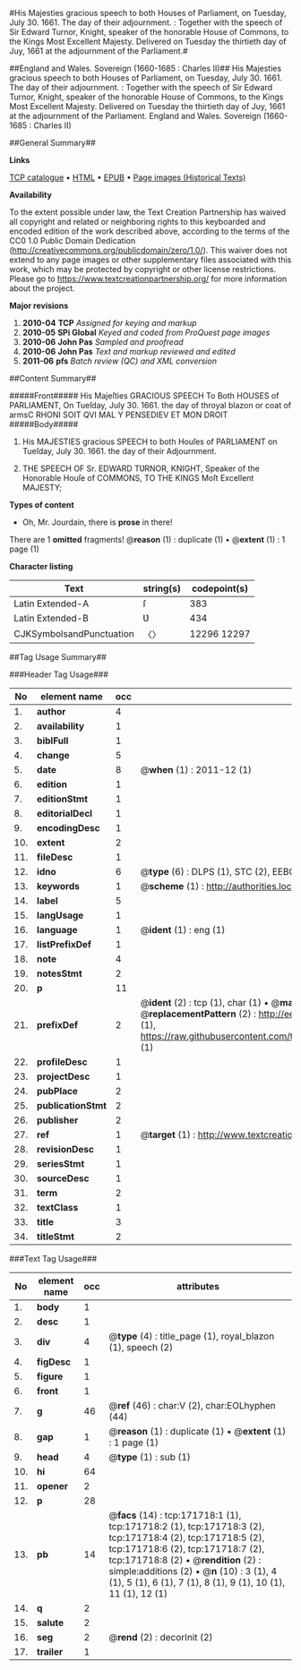 #His Majesties gracious speech to both Houses of Parliament, on Tuesday, July 30. 1661. The day of their adjournment. : Together with the speech of Sir Edward Turnor, Knight, speaker of the honorable House of Commons, to the Kings Most Excellent Majesty. Delivered on Tuesday the thirtieth day of Juy, 1661 at the adjournment of the Parliament.#

##England and Wales. Sovereign (1660-1685 : Charles II)##
His Majesties gracious speech to both Houses of Parliament, on Tuesday, July 30. 1661. The day of their adjournment. : Together with the speech of Sir Edward Turnor, Knight, speaker of the honorable House of Commons, to the Kings Most Excellent Majesty. Delivered on Tuesday the thirtieth day of Juy, 1661 at the adjournment of the Parliament.
England and Wales. Sovereign (1660-1685 : Charles II)

##General Summary##

**Links**

[TCP catalogue](http://www.ota.ox.ac.uk/tcp/)  • 
[HTML](http://tei.it.ox.ac.uk/tcp/Texts-HTML/free/A79/A79224.html)  • 
[EPUB](http://tei.it.ox.ac.uk/tcp/Texts-EPUB/free/A79/A79224.epub) • 
[Page images (Historical Texts)](https://historicaltexts.jisc.ac.uk/eebo-45504414e)

**Availability**

To the extent possible under law, the Text Creation Partnership has waived all copyright and related or neighboring rights to this keyboarded and encoded edition of the work described above, according to the terms of the CC0 1.0 Public Domain Dedication (http://creativecommons.org/publicdomain/zero/1.0/). This waiver does not extend to any page images or other supplementary files associated with this work, which may be protected by copyright or other license restrictions. Please go to https://www.textcreationpartnership.org/ for more information about the project.

**Major revisions**

1. __2010-04__ __TCP__ *Assigned for keying and markup*
1. __2010-05__ __SPi Global__ *Keyed and coded from ProQuest page images*
1. __2010-06__ __John Pas__ *Sampled and proofread*
1. __2010-06__ __John Pas__ *Text and markup reviewed and edited*
1. __2011-06__ __pfs__ *Batch review (QC) and XML conversion*

##Content Summary##

#####Front#####
His Majeſties GRACIOUS SPEECH To Both HOUSES of PARLIAMENT, On Tueſday, July 30. 1661. the day of throyal blazon or coat of armsC RHONI SOIT QVI MAL Y PENSEDIEV ET MON DROIT
#####Body#####

1. His MAJESTIES gracious SPEECH to both Houſes of PARLIAMENT on Tueſday, July 30. 1661. the day of their Adjournment.

1. THE SPEECH OF Sr. EDWARD TƲRNOR, KNIGHT, Speaker of the Honorable Houſe of COMMONS, TO THE KINGS Moſt Excellent MAJESTY;

**Types of content**

  * Oh, Mr. Jourdain, there is **prose** in there!

There are 1 **omitted** fragments! 
 @__reason__ (1) : duplicate (1)  •  @__extent__ (1) : 1 page (1)

**Character listing**


|Text|string(s)|codepoint(s)|
|---|---|---|
|Latin Extended-A|ſ|383|
|Latin Extended-B|Ʋ|434|
|CJKSymbolsandPunctuation|〈〉|12296 12297|

##Tag Usage Summary##

###Header Tag Usage###

|No|element name|occ|attributes|
|---|---|---|---|
|1.|__author__|4||
|2.|__availability__|1||
|3.|__biblFull__|1||
|4.|__change__|5||
|5.|__date__|8| @__when__ (1) : 2011-12 (1)|
|6.|__edition__|1||
|7.|__editionStmt__|1||
|8.|__editorialDecl__|1||
|9.|__encodingDesc__|1||
|10.|__extent__|2||
|11.|__fileDesc__|1||
|12.|__idno__|6| @__type__ (6) : DLPS (1), STC (2), EEBO-CITATION (1), OCLC (1), VID (1)|
|13.|__keywords__|1| @__scheme__ (1) : http://authorities.loc.gov/ (1)|
|14.|__label__|5||
|15.|__langUsage__|1||
|16.|__language__|1| @__ident__ (1) : eng (1)|
|17.|__listPrefixDef__|1||
|18.|__note__|4||
|19.|__notesStmt__|2||
|20.|__p__|11||
|21.|__prefixDef__|2| @__ident__ (2) : tcp (1), char (1)  •  @__matchPattern__ (2) : ([0-9\-]+):([0-9IVX]+) (1), (.+) (1)  •  @__replacementPattern__ (2) : http://eebo.chadwyck.com/downloadtiff?vid=$1&page=$2 (1), https://raw.githubusercontent.com/textcreationpartnership/Texts/master/tcpchars.xml#$1 (1)|
|22.|__profileDesc__|1||
|23.|__projectDesc__|1||
|24.|__pubPlace__|2||
|25.|__publicationStmt__|2||
|26.|__publisher__|2||
|27.|__ref__|1| @__target__ (1) : http://www.textcreationpartnership.org/docs/. (1)|
|28.|__revisionDesc__|1||
|29.|__seriesStmt__|1||
|30.|__sourceDesc__|1||
|31.|__term__|2||
|32.|__textClass__|1||
|33.|__title__|3||
|34.|__titleStmt__|2||


###Text Tag Usage###

|No|element name|occ|attributes|
|---|---|---|---|
|1.|__body__|1||
|2.|__desc__|1||
|3.|__div__|4| @__type__ (4) : title_page (1), royal_blazon (1), speech (2)|
|4.|__figDesc__|1||
|5.|__figure__|1||
|6.|__front__|1||
|7.|__g__|46| @__ref__ (46) : char:V (2), char:EOLhyphen (44)|
|8.|__gap__|1| @__reason__ (1) : duplicate (1)  •  @__extent__ (1) : 1 page (1)|
|9.|__head__|4| @__type__ (1) : sub (1)|
|10.|__hi__|64||
|11.|__opener__|2||
|12.|__p__|28||
|13.|__pb__|14| @__facs__ (14) : tcp:171718:1 (1), tcp:171718:2 (1), tcp:171718:3 (2), tcp:171718:4 (2), tcp:171718:5 (2), tcp:171718:6 (2), tcp:171718:7 (2), tcp:171718:8 (2)  •  @__rendition__ (2) : simple:additions (2)  •  @__n__ (10) : 3 (1), 4 (1), 5 (1), 6 (1), 7 (1), 8 (1), 9 (1), 10 (1), 11 (1), 12 (1)|
|14.|__q__|2||
|15.|__salute__|2||
|16.|__seg__|2| @__rend__ (2) : decorInit (2)|
|17.|__trailer__|1||
